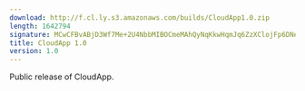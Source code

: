 ```yaml
---
download: http://f.cl.ly.s3.amazonaws.com/builds/CloudApp1.0.zip
length: 1642794
signature: MCwCFBvABjD3Wf7Me+2U4NbbMIBOCmeMAhQyNqKkwHqmJq6ZzXClojFp6DNevg==
title: CloudApp 1.0
version: 1.0
---
```


Public release of CloudApp.
